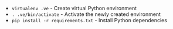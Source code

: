 - `virtualenv .ve` - Create virtual Python environment
- `. .ve/bin/activate` - Activate the newly created environment
- `pip install -r requirements.txt` - Install Python dependencies
